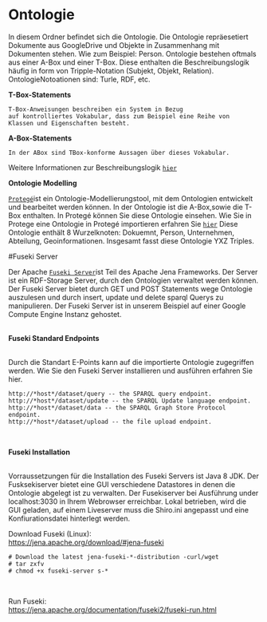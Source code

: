 # Ontologie

In diesem Ordner befindet sich die Ontologie. 
Die Ontologie repräesetiert Dokumente aus GoogleDrive 
und Objekte in Zusammenhang mit Dokumenten stehen. 
Wie zum Beispiel: Person. Ontologie bestehen oftmals aus einer 
A-Box und einer T-Box. Diese enthalten die Beschreibungslogik 
häufig in form von Tripple-Notation  (Subjekt, Objekt, Relation). 
OntologieNotoationen sind: Turle, RDF, etc.

<b>T-Box-Statements</b>
```
T-Box-Anweisungen beschreiben ein System in Bezug 
auf kontrolliertes Vokabular, dass zum Beispiel eine Reihe von 
Klassen und Eigenschaften besteht.
```
<b>A-Box-Statements</b>
```
In der ABox sind TBox-konforme Aussagen über dieses Vokabular.

```
Weitere Informationen zur Beschreibungslogik [`hier`](https://de.wikipedia.org/wiki/Beschreibungslogik) 


<b>Ontologie Modelling</b>

[`Protegé`](http://protege.stanford.edu/)ist ein Ontologie-Modellierungstool, 
mit dem Ontologien entwickelt und bearbeitet werden können.
In der Ontologie ist die A-Box,sowie die T-Box enthalten.
In Protegé können Sie diese Ontologie einsehen. Wie Sie in Protege eine 
Ontologie in Protegé importieren erfahren Sie [`hier`](https://protegewiki.stanford.edu/wiki/Importing_Ontologies_in_P41)
Diese Ontologie enthält 8 Wurzelknoten: Dokuemnt, Person, Unternehmen, 
Abteilung, Geoinformationen. Insgesamt fasst diese Ontologie YXZ Triples. 


#Fuseki Server 

Der Apache [`Fuseki Server`](https://jena.apache.org/documentation/fuseki2/)ist Teil des Apache Jena Frameworks. 
Der Server ist ein RDF-Storage Server, durch den 
Ontologien verwaltet werden können. Der Fuseki Server bietet durch 
GET und POST Statements wege Ontologie auszulesen und 
durch insert, update und delete sparql Querys zu manipulieren. 
Der Fuseki Server ist in unserem Beispiel auf einer Google Compute 
Engine Instanz gehostet.  <br> <br>

<b> Fuseki Standard Endpoints </b> <br><br>

Durch die Standart E-Points kann auf die importierte Ontologie zugegriffen werden. 
Wie Sie den Fuseki Server installieren und ausführen erfahren Sie hier.

```
http://*host*/dataset/query -- the SPARQL query endpoint.
http://*host*/dataset/update -- the SPARQL Update language endpoint.
http://*host*/dataset/data -- the SPARQL Graph Store Protocol endpoint.
http://*host*/dataset/upload -- the file upload endpoint.
```



<br>


 
<b> Fuseki Installation </b> <br><br>

Vorraussetzungen für die Installation des Fuseki Servers ist Java 8 JDK.
Der Fusksekiserver bietet eine GUI verschiedene Datastores in denen
die Ontologie abgelegt ist zu verwalten. Der Fusekiserver bei Ausführung under 
localhost:3030 in Ihrem Webrowser erreichbar. Lokal betrieben, wird die 
GUI geladen, auf einem Liveserver muss die Shiro.ini angepasst und eine 
Konfiurationsdatei hinterlegt werden. 

Download Fuseki (Linux):<br>
https://jena.apache.org/download/#jena-fuseki
```
# Download the latest jena-fuseki-*-distribution -curl/wget
# tar zxfv
# chmod +x fuseki-server s-* 

```
<br>

Run Fuseki:<br>https://jena.apache.org/documentation/fuseki2/fuseki-run.html

 



 
 